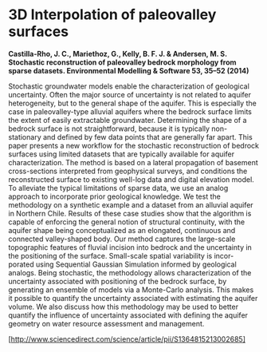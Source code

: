 # 3D Interpolation of paleovalley surfaces

**Castilla-Rho, J. C., Mariethoz, G., Kelly, B. F. J. & Andersen, M. S. Stochastic reconstruction of paleovalley bedrock morphology from sparse datasets. Environmental Modelling & Software 53, 35–52 (2014)**

Stochastic groundwater models enable the characterization of geological uncertainty. Often the major source of uncertainty is not related to aquifer heterogeneity, but to the general shape of the aquifer. This is especially the case in paleovalley-type alluvial aquifers where the bedrock surface limits the extent of easily extractable groundwater. Determining the shape of a bedrock surface is not straightforward, because it is typically non-stationary and defined by few data points that are generally far apart. This paper presents a new workflow for the stochastic reconstruction of bedrock surfaces using limited datasets that are typically available for aquifer characterization. The method is based on a lateral propagation of basement cross-sections interpreted from geophysical surveys, and conditions the reconstructed surface to existing well-log data and digital elevation model. To alleviate the typical limitations of sparse data, we use an analog approach to incorporate prior geological knowledge. We test the methodology on a synthetic example and a dataset from an alluvial aquifer in Northern Chile. Results of these case studies show that the algorithm is capable of enforcing the general notion of structural continuity, with the aquifer shape being conceptualized as an elongated, continuous and connected valley-shaped body. Our method captures the large-scale topographic features of fluvial incision into bedrock and the uncertainty in the positioning of the surface. Small-scale spatial variability is incor- porated using Sequential Gaussian Simulation informed by geological analogs. Being stochastic, the methodology allows characterization of the uncertainty associated with positioning of the bedrock surface, by generating an ensemble of models via a Monte-Carlo analysis. This makes it possible to quantify the uncertainty associated with estimating the aquifer volume. We also discuss how this methodology may be used to better quantify the influence of uncertainty associated with defining the aquifer geometry on water resource assessment and management.

[http://www.sciencedirect.com/science/article/pii/S1364815213002685]
